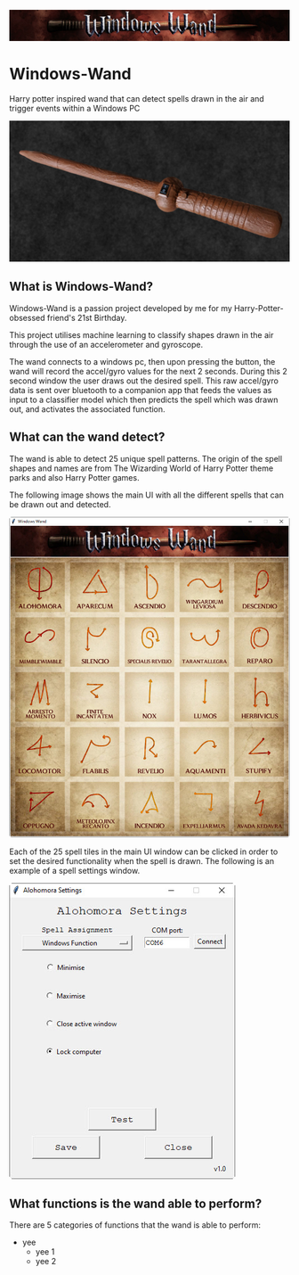 ![Wand](Images/Banner.jpg)

# Windows-Wand
Harry potter inspired wand that can detect spells drawn in the air and trigger events within a Windows PC

![Wand](Images/Picture_of_Wand.png)

## What is Windows-Wand?
Windows-Wand is a passion project developed by me for my Harry-Potter-obsessed friend's 21st Birthday.

This project utilises machine learning to classify shapes drawn in the air through the use of an accelerometer and gyroscope.

The wand connects to a windows pc, then upon pressing the button, the wand will record the accel/gyro values for the next 2 seconds. During this 2 second window the user draws out the desired spell. This raw accel/gyro data is sent over bluetooth to a companion app that feeds the values as input to a classifier model which then predicts the spell which was drawn out, and activates the associated function.

## What can the wand detect?
The wand is able to detect 25 unique spell patterns. The origin of the spell shapes and names are from The Wizarding World of Harry Potter theme parks and also Harry Potter games.

The following image shows the main UI with all the different spells that can be drawn out and detected.

![Wand](Images/UI_Main.jpg)

Each of the 25 spell tiles in the main UI window can be clicked in order to set the desired functionality when the spell is drawn. The following is an example of a spell settings window.

![Wand](Images/Spell_Settings.jpg)

## What functions is the wand able to perform?
There are 5 categories of functions that the wand is able to perform:
* yee
  * yee 1
  * yee 2
